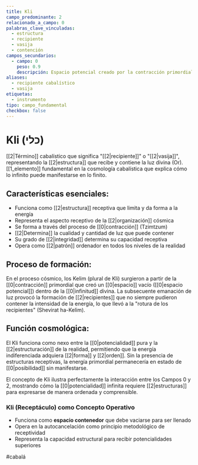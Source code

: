 ```yaml
---
title: Kli
campo_predominante: 2
relacionado_a_campo: 0
palabras_clave_vinculadas:
  - estructura
  - recipiente
  - vasija
  - contención
campos_secundarios:
  - campo: 0
    peso: 0.9
    descripción: Espacio potencial creado por la contracción primordial
aliases:
  - recipiente cabalístico
  - vasija
etiquetas:
  - instrumento
tipo: campo_fundamental
checkbox: false
---
```

# Kli (כלי)

[[2|Término]] cabalístico que significa "[[2|recipiente]]" o "[[2|vasija]]", representando la [[2|estructura]] que recibe y contiene la luz divina (Or). [[1_elemento]] fundamental en la cosmología cabalística que explica cómo lo infinito puede manifestarse en lo finito.

## Características esenciales:

- Funciona como [[2|estructura]] receptiva que limita y da forma a la energía
- Representa el aspecto receptivo de la [[2|organización]] cósmica
- Se forma a través del proceso de [[0|contracción]] (Tzimtzum)
- [[2|Determina]] la cualidad y cantidad de luz que puede contener 
- Su grado de [[2|integridad]] determina su capacidad receptiva
- Opera como [[2|patrón]] ordenador en todos los niveles de la realidad

## Proceso de formación:

En el proceso cósmico, los Kelim (plural de Kli) surgieron a partir de la [[0|contracción]] primordial que creó un [[0|espacio]] vacío ([[0|espacio potencial]]) dentro de la [[0|infinitud]] divina. La subsecuente emanación de luz provocó la formación de [[2|recipientes]] que no siempre pudieron contener la intensidad de la energía, lo que llevó a la "rotura de los recipientes" (Shevirat ha-Kelim).

## Función cosmológica:

El Kli funciona como nexo entre la [[0|potencialidad]] pura y la [[2|estructuración]] de la realidad, permitiendo que la energía indiferenciada adquiera [[2|forma]] y [[2|orden]]. Sin la presencia de estructuras receptivas, la energía primordial permanecería en estado de [[0|posibilidad]] sin manifestarse.

El concepto de Kli ilustra perfectamente la interacción entre los Campos 0 y 2, mostrando cómo la [[0|potencialidad]] infinita requiere [[2|estructuras]] para expresarse de manera ordenada y comprensible.

### Kli (Receptáculo) como Concepto Operativo

- Funciona como **espacio contenedor** que debe vaciarse para ser llenado
- Opera en la autocancelación como principio metodológico de receptividad
- Representa la capacidad estructural para recibir potencialidades superiores

#cabalá
